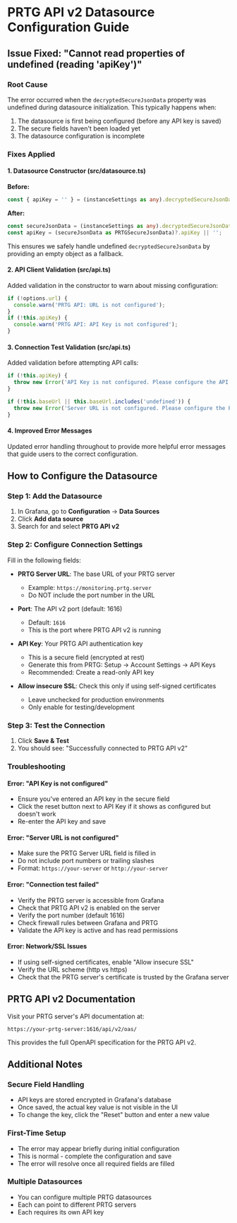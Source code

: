 # PRTG API v2 Datasource Configuration Guide

## Issue Fixed: "Cannot read properties of undefined (reading 'apiKey')"

### Root Cause
The error occurred when the `decryptedSecureJsonData` property was undefined during datasource initialization. This typically happens when:
1. The datasource is first being configured (before any API key is saved)
2. The secure fields haven't been loaded yet
3. The datasource configuration is incomplete

### Fixes Applied

#### 1. Datasource Constructor (src/datasource.ts)
**Before:**
```typescript
const { apiKey = '' } = (instanceSettings as any).decryptedSecureJsonData as PRTGSecureJsonData;
```

**After:**
```typescript
const secureJsonData = (instanceSettings as any).decryptedSecureJsonData || {};
const apiKey = (secureJsonData as PRTGSecureJsonData)?.apiKey || '';
```

This ensures we safely handle undefined `decryptedSecureJsonData` by providing an empty object as a fallback.

#### 2. API Client Validation (src/api.ts)
Added validation in the constructor to warn about missing configuration:
```typescript
if (!options.url) {
  console.warn('PRTG API: URL is not configured');
}
if (!this.apiKey) {
  console.warn('PRTG API: API Key is not configured');
}
```

#### 3. Connection Test Validation (src/api.ts)
Added validation before attempting API calls:
```typescript
if (!this.apiKey) {
  throw new Error('API Key is not configured. Please configure the API Key in the datasource settings.');
}

if (!this.baseUrl || this.baseUrl.includes('undefined')) {
  throw new Error('Server URL is not configured. Please configure the PRTG server URL in the datasource settings.');
}
```

#### 4. Improved Error Messages
Updated error handling throughout to provide more helpful error messages that guide users to the correct configuration.

## How to Configure the Datasource

### Step 1: Add the Datasource
1. In Grafana, go to **Configuration** → **Data Sources**
2. Click **Add data source**
3. Search for and select **PRTG API v2**

### Step 2: Configure Connection Settings
Fill in the following fields:

- **PRTG Server URL**: The base URL of your PRTG server
  - Example: `https://monitoring.prtg.server`
  - Do NOT include the port number in the URL
  
- **Port**: The API v2 port (default: 1616)
  - Default: `1616`
  - This is the port where PRTG API v2 is running

- **API Key**: Your PRTG API authentication key
  - This is a secure field (encrypted at rest)
  - Generate this from PRTG: Setup → Account Settings → API Keys
  - Recommended: Create a read-only API key

- **Allow insecure SSL**: Check this only if using self-signed certificates
  - Leave unchecked for production environments
  - Only enable for testing/development

### Step 3: Test the Connection
1. Click **Save & Test**
2. You should see: "Successfully connected to PRTG API v2"

### Troubleshooting

#### Error: "API Key is not configured"
- Ensure you've entered an API key in the secure field
- Click the reset button next to API Key if it shows as configured but doesn't work
- Re-enter the API key and save

#### Error: "Server URL is not configured"
- Make sure the PRTG Server URL field is filled in
- Do not include port numbers or trailing slashes
- Format: `https://your-server` or `http://your-server`

#### Error: "Connection test failed"
- Verify the PRTG server is accessible from Grafana
- Check that PRTG API v2 is enabled on the server
- Verify the port number (default 1616)
- Check firewall rules between Grafana and PRTG
- Validate the API key is active and has read permissions

#### Error: Network/SSL Issues
- If using self-signed certificates, enable "Allow insecure SSL"
- Verify the URL scheme (http vs https)
- Check that the PRTG server's certificate is trusted by the Grafana server

## PRTG API v2 Documentation
Visit your PRTG server's API documentation at:
```
https://your-prtg-server:1616/api/v2/oas/
```

This provides the full OpenAPI specification for the PRTG API v2.

## Additional Notes

### Secure Field Handling
- API keys are stored encrypted in Grafana's database
- Once saved, the actual key value is not visible in the UI
- To change the key, click the "Reset" button and enter a new value

### First-Time Setup
- The error may appear briefly during initial configuration
- This is normal - complete the configuration and save
- The error will resolve once all required fields are filled

### Multiple Datasources
- You can configure multiple PRTG datasources
- Each can point to different PRTG servers
- Each requires its own API key
